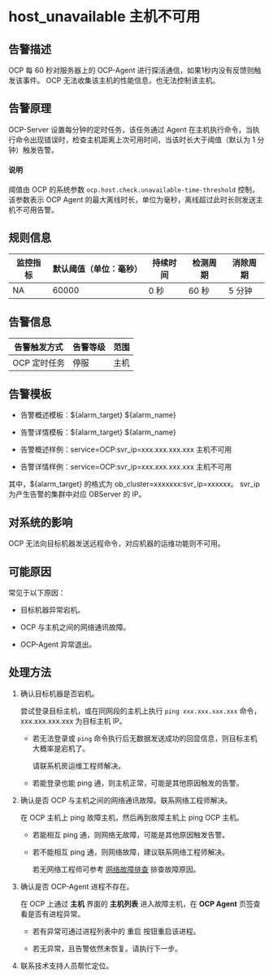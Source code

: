 host_unavailable 主机不可用
===========================================



**告警描述**
-----------------------------

OCP 每 60 秒对服务器上的 OCP-Agent 进行探活通信，如果1秒内没有反馈则触发该事件。 OCP 无法收集该主机的性能信息，也无法控制该主机。

告警原理
-------------------------

OCP-Server 设置每分钟的定时任务，该任务通过 Agent 在主机执行命令，当执行命令出现错误时，检查主机距离上次可用时间，当该时长大于阈值（默认为 1 分钟）触发告警。

<main id="notice" type='explain'><h4>说明</h4><p>阈值由 OCP 的系统参数 <code>ocp.host.check.unavailable-time-threshold</code> 控制，该参数表示 OCP Agent 的最大离线时长，单位为毫秒，离线超过此时长则发送主机不可用告警。</p></main>





**规则信息**
-----------------------------



| 监控指标 | 默认阈值（单位：毫秒） | 持续时间 | 检测周期 | 消除周期 |
|------|-------------|------|------|------|
| NA   | 60000       | 0 秒  | 60 秒 | 5 分钟 |



**告警信息**
-----------------------------



|  告警触发方式  | 告警等级 | 范围 |
|----------|------|----|
| OCP 定时任务 | 停服   | 主机 |



**告警模板**
-----------------------------

* 告警概述模板：${alarm_target} ${alarm_name}



* 告警详情模板：${alarm_target} ${alarm_name}



* 告警概述样例：service=OCP:svr_ip=xxx.xxx.xxx.xxx 主机不可用



* 告警详情样例：service=OCP:svr_ip=xxx.xxx.xxx.xxx 主机不可用






其中，${alarm_target} 的格式为 ob_cluster=xxxxxxx:svr_ip=xxxxxx。 svr_ip 为产生告警的集群中对应 OBServer 的 IP。

**对系统的影响**
-------------------------------

OCP 无法向目标机器发送远程命令，对应机器的运维功能则不可用。

**可能原因**
-----------------------------

常见于以下原因：

* 目标机器异常宕机。



* OCP 与主机之间的网络通讯故障。



* OCP-Agent 异常退出。






**处理方法**
-----------------------------

1. 确认目标机器是否宕机。

   尝试登录目标主机，或在同网段的主机上执行 `ping xxx.xxx.xxx.xxx` 命令， xxx.xxx.xxx.xxx 为目标主机 IP。
   * 若无法登录或 `ping` 命令执行后无数据发送成功的回显信息，则目标主机大概率是宕机了。

     请联系机房运维工程师解决。


   * 若能登录也能 ping 通，则主机正常，可能是其他原因触发的告警。






2. 确认是否 OCP 与主机之间的网络通讯故障。联系网络工程师解决。

   在 OCP 主机上 ping 故障主机，然后再到故障主机上 ping OCP 主机。
   * 若能相互 ping 通，则网络无故障，可能是其他原因触发告警。



   * 若不能相互 ping 通，则网络故障，建议联系网络工程师解决。

     若无网络工程师可参考 [网络故障排查](../400.alarm-appendix/600.network-troubleshooting.md) 排查故障原因。





3. 确认是否 OCP-Agent 进程不存在。

   在 OCP 上通过 **主机** 界面的 **主机列表** 进入故障主机，在 **OCP Agent** 页签查看是否有进程异常。
   * 若有异常可通过进程列表中的 重启 按钮重启该进程。


   * 若无异常，且告警依然未恢复。请执行下一步。






4. 联系技术支持人员帮忙定位。





